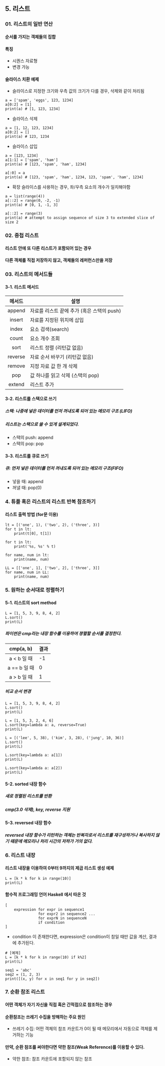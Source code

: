 ## 5. 리스트
### 01. 리스트의 일반 연산
#### 순서를 가지는 객체들의 집합
#### 특징
- 시퀀스 자료형
- 변경 가능

#### 슬라이스 치환 예제
- 슬라이스로 지정한 크기와 우측 값의 크기가 다를 경우, 삭제와 같이 처리됨
~~~
a = ['spam', 'eggs', 123, 1234]
a[0:2] = [1]
print(a) # [1, 123, 1234]
~~~

- 슬라이스 삭제
~~~
a = [1, 12, 123, 1234]
a[0:2] = []
print(a) # 123, 1234
~~~

- 슬라이스 삽입
~~~
a = [123, 1234]
a[1:1] = ['spam', 'ham']
print(a) # [123, 'spam', 'ham', 1234]

a[:0] = a
print(a) # [123, 'spam', 'ham', 1234, 123, 'spam', 'ham', 1234]
~~~

- 확장 슬라이스를 사용하는 경우, 좌/우측 요소의 개수가 일치해야함
~~~
a = list(range(4))
a[::2] = range(0, -2, -1)
print(a) # [0, 1, -1, 3]

a[::2] = range(3)
print(a) # attempt to assign sequence of size 3 to extended slice of size 2
~~~

### 02. 중첩 리스트
#### 리스트 안에 또 다른 리스트가 포함되어 있는 경우
#### 다른 객체를 직접 저장하지 않고, 객체들의 레퍼런스만을 저장

### 03. 리스트의 메서드들
#### 3-1. 리스트 메서드
|  메서드 | 설명                                       |
|:-------:|--------------------------------------------|
| append  | 자료를 리스트 끝에 추가 (혹은 스택의 push) |
| insert  | 자료를 지정된 위치에 삽입                  |
| index   | 요소 검색(search)                          |
| count   | 요소 개수 조회                             |
| sort    | 리스트 정렬 (리턴값 없음)                   |
| reverse | 자료 순서 바꾸기 (리턴값 없음)              |
| remove  | 지정 자료 값 한 개 삭제                    |
| pop     | 값 하나를 읽고 삭제 (스택의 pop)           |
| extend  | 리스트 추가                                |

#### 3-2. 리스트를 스택으로 쓰기
##### 스택: 나중에 넣은 데이터를 먼저 꺼내도록 되어 있는 메모리 구조 (LIFO)
##### 리스트는 스택으로 쓸 수 있게 설계되었다.
- 스택의 push: append
- 스택의 pop: pop

#### 3-3. 리스트를 큐로 쓰기
##### 큐: 먼저 넣은 데이터를 먼저 꺼내도록 되어 있는 메모리 구조(FIFO)
- 넣을 때: append
- 꺼낼 때: pop(0)

### 4. 튜플 혹은 리스트의 리스트 반복 참조하기
#### 리스트 출력 방법 (for문 이용)
~~~
lt = [('one', 1), ('two', 2), ('three', 3)]
for t in lt:
    print(t[0], t[1])

for t in lt:
    print('%s, %s' % t)

for name, num in lt:
    print(name, num)

LL = [['one', 1], ['two', 2], ['three', 3]]
for name, num in LL:
    print(name, num)
~~~

### 5. 원하는 순서대로 정렬하기
#### 5-1. 리스트의 sort method
~~~
L = [1, 5, 3, 9, 8, 4, 2]
L.sort()
print(L)
~~~

##### 파이썬은 cmp라는 내장 함수를 이용하여 졍렬할 순서를 결정한다.
|   cmp(a, b)  | 결과 |
|:------------:|------|
| a < b 일 때  | -1   |
| a == b 일 때 | 0    |
| a > b 일 때  | 1    |

##### 비교 순서 변경
~~~
L = [1, 5, 3, 9, 8, 4, 2]
L.sort()
print(L)

L = [1, 5, 3, 2, 4, 6]
L.sort(key=lambda a: a, reverse=True)
print(L)

L = [('lee', 5, 38), ('kim', 3, 28), ('jung', 10, 36)]
L.sort()
print(L)

L.sort(key=lambda a: a[1])
print(L)

L.sort(key=lambda a: a[2])
print(L)
~~~

#### 5-2. sorted 내장 함수
##### 새로 정렬된 리스트를 반환
##### cmp(3.0 삭제), key, reverse 지원

#### 5-3. reversed 내장 함수
##### reversed 내장 함수가 리턴하는 객체는 반복자로서 리스트를 재구성하거나 복사하지 않기 때문에 메모리나 처리 시간의 저하가 거의 없다.

### 6. 리스트 내장
#### 리스트 내장을 이용하여 0부터 9까지의 제곱 리스트 생성 예제
~~~
L = [k * k for k in range(10)]
print(L)
~~~

#### 함수적 프로그래밍 언어 Haskell 에서 따온 것
~~~
[ 
    expression for expr in sequence1
               for expr2 in sequence2 ...
               for exprN in sequenceN
               if condition
]
~~~

- condition 이 존재한다면, expression은 condition이 참일 때만 값을 계산, 결과에 추가된다.
~~~
# [예제]
L = [k * k for k in range(10) if k%2]
print(L)

seq1 = 'abc'
seq2 = (1, 2, 3)
print([(x, y) for x in seq1 for y in seq2])
~~~

### 7. 순환 참조 리스트
#### 어떤 객체가 자기 자신을 직접 혹은 간적접으로 참조하는 경우
#### 순환참조는 쓰레기 수집을 방해하는 주요 원인
- 쓰레기 수집: 어떤 객체의 참조 카운트가 0이 될 때 메모리에서 자동으로 객체를 제거하는 기능
#### 만약, 순환 참조를 써야한다면 약한 참조(Weak Reference)를 이용할 수 있다.
- 약한 참조: 참조  카운트에 포함되지 않는 참조